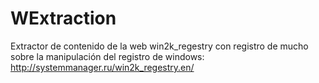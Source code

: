 # WExtraction
 Extractor de contenido de la web win2k_regestry con registro de mucho sobre la manipulación del registro de windows: http://systemmanager.ru/win2k_regestry.en/
